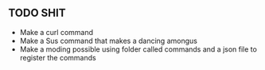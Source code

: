 ## TODO SHIT
<ul>
    <li>Make a curl command</li>
    <li>Make a Sus command that makes a dancing amongus</li>
    <li>Make a moding possible using folder called commands and a json file to register the commands</li>
</ul>
